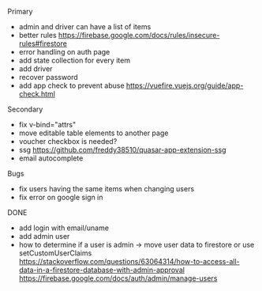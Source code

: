 Primary
- admin and driver can have a list of items
- better rules https://firebase.google.com/docs/rules/insecure-rules#firestore
- error handling on auth page
- add state collection for every item
- add driver
- recover password
- add app check to prevent abuse 
https://vuefire.vuejs.org/guide/app-check.html

Secondary
- fix v-bind="attrs"
- move editable table elements to another page
- voucher checkbox is needed?
- ssg https://github.com/freddy38510/quasar-app-extension-ssg
- email autocomplete

Bugs
- fix users having the same items when changing users
- fix error on google sign in


DONE
- add login with email/uname
- add admin user
- how to determine if a user is admin -> move user data to firestore or use setCustomUserClaims
https://stackoverflow.com/questions/63064314/how-to-access-all-data-in-a-firestore-database-with-admin-approval
https://firebase.google.com/docs/auth/admin/manage-users
